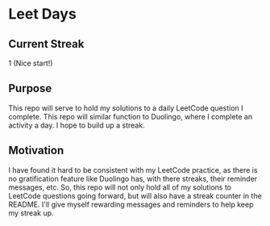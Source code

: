 # Leet Days

## Current Streak
1 (Nice start!)

## Purpose
This repo will serve to hold my solutions to a daily LeetCode question I complete. This repo will similar function to Duolingo, where I complete an activity a day. I hope to build up a streak.

## Motivation
I have found it hard to be consistent with my LeetCode practice, as there is no gratification feature like Duolingo has, with there streaks, their reminder messages, etc. So, this repo will not only hold all of my solutions to LeetCode questions going forward, but will also have a streak counter in the README. I'll give myself rewarding messages and reminders to help keep my streak up.
